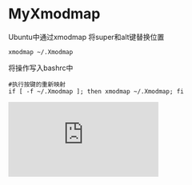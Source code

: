 # MyXmodmap
Ubuntu中通过xmodmap 将super和alt键替换位置
```
xmodmap ~/.Xmodmap
```
将操作写入bashrc中
```
#执行按键的重新映射
if [ -f ~/.Xmodmap ]; then xmodmap ~/.Xmodmap; fi
```

![详细的方法](https://www.cnblogs.com/yinheyi/p/10146900.html)
